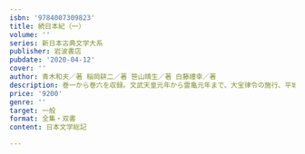 ```yaml
---
isbn: '9784007309823'
title: 続日本紀（一）
volume: ''
series: 新日本古典文学大系
publisher: 岩波書店
pubdate: '2020-04-12'
cover: ''
author: 青木和夫／著 稲岡耕二／著 笹山晴生／著 白藤禮幸／著
description: 巻一から巻六を収録。文武天皇元年から霊亀元年まで、大宝律令の施行、平城京遷都などが描かれる。
price: '9200'
genre: ''
target: 一般
format: 全集・双書
content: 日本文学総記

---
```

